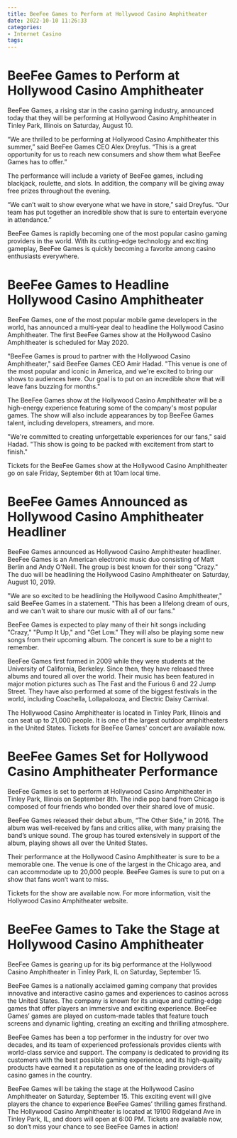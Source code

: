 ```yaml
---
title: BeeFee Games to Perform at Hollywood Casino Amphitheater
date: 2022-10-10 11:26:33
categories:
- Internet Casino
tags:
---
```



#  BeeFee Games to Perform at Hollywood Casino Amphitheater

BeeFee Games, a rising star in the casino gaming industry, announced today that they will be performing at Hollywood Casino Amphitheater in Tinley Park, Illinois on Saturday, August 10.

“We are thrilled to be performing at Hollywood Casino Amphitheater this summer,” said BeeFee Games CEO Alex Dreyfus. “This is a great opportunity for us to reach new consumers and show them what BeeFee Games has to offer.”

The performance will include a variety of BeeFee games, including blackjack, roulette, and slots. In addition, the company will be giving away free prizes throughout the evening.

“We can’t wait to show everyone what we have in store,” said Dreyfus. “Our team has put together an incredible show that is sure to entertain everyone in attendance.”

BeeFee Games is rapidly becoming one of the most popular casino gaming providers in the world. With its cutting-edge technology and exciting gameplay, BeeFee Games is quickly becoming a favorite among casino enthusiasts everywhere.

#  BeeFee Games to Headline Hollywood Casino Amphitheater

BeeFee Games, one of the most popular mobile game developers in the world, has announced a multi-year deal to headline the Hollywood Casino Amphitheater. The first BeeFee Games show at the Hollywood Casino Amphitheater is scheduled for May 2020.

"BeeFee Games is proud to partner with the Hollywood Casino Amphitheater," said BeeFee Games CEO Amir Hadad. "This venue is one of the most popular and iconic in America, and we're excited to bring our shows to audiences here. Our goal is to put on an incredible show that will leave fans buzzing for months."

The BeeFee Games show at the Hollywood Casino Amphitheater will be a high-energy experience featuring some of the company's most popular games. The show will also include appearances by top BeeFee Games talent, including developers, streamers, and more.

"We're committed to creating unforgettable experiences for our fans," said Hadad. "This show is going to be packed with excitement from start to finish."

Tickets for the BeeFee Games show at the Hollywood Casino Amphitheater go on sale Friday, September 6th at 10am local time.

#  BeeFee Games Announced as Hollywood Casino Amphitheater Headliner

BeeFee Games announced as Hollywood Casino Amphitheater headliner. BeeFee Games is an American electronic music duo consisting of Matt Berlin and Andy O'Neill. The group is best known for their song "Crazy." The duo will be headlining the Hollywood Casino Amphitheater on Saturday, August 10, 2019.

"We are so excited to be headlining the Hollywood Casino Amphitheater," said BeeFee Games in a statement. "This has been a lifelong dream of ours, and we can't wait to share our music with all of our fans."

BeeFee Games is expected to play many of their hit songs including "Crazy," "Pump It Up," and "Get Low." They will also be playing some new songs from their upcoming album. The concert is sure to be a night to remember.

BeeFee Games first formed in 2009 while they were students at the University of California, Berkeley. Since then, they have released three albums and toured all over the world. Their music has been featured in major motion pictures such as The Fast and the Furious 6 and 22 Jump Street. They have also performed at some of the biggest festivals in the world, including Coachella, Lollapalooza, and Electric Daisy Carnival.

The Hollywood Casino Amphitheater is located in Tinley Park, Illinois and can seat up to 21,000 people. It is one of the largest outdoor amphitheaters in the United States. Tickets for BeeFee Games' concert are available now.

#  BeeFee Games Set for Hollywood Casino Amphitheater Performance

BeeFee Games is set to perform at Hollywood Casino Amphitheater in Tinley Park, Illinois on September 8th. The indie pop band from Chicago is composed of four friends who bonded over their shared love of music.

BeeFee Games released their debut album, “The Other Side,” in 2016. The album was well-received by fans and critics alike, with many praising the band’s unique sound. The group has toured extensively in support of the album, playing shows all over the United States.

Their performance at the Hollywood Casino Amphitheater is sure to be a memorable one. The venue is one of the largest in the Chicago area, and can accommodate up to 20,000 people. BeeFee Games is sure to put on a show that fans won’t want to miss.

Tickets for the show are available now. For more information, visit the Hollywood Casino Amphitheater website.

#  BeeFee Games to Take the Stage at Hollywood Casino Amphitheater

BeeFee Games is gearing up for its big performance at the Hollywood Casino Amphitheater in Tinley Park, IL on Saturday, September 15.

BeeFee Games is a nationally acclaimed gaming company that provides innovative and interactive casino games and experiences to casinos across the United States. The company is known for its unique and cutting-edge games that offer players an immersive and exciting experience. BeeFee Games’ games are played on custom-made tables that feature touch screens and dynamic lighting, creating an exciting and thrilling atmosphere.

BeeFee Games has been a top performer in the industry for over two decades, and its team of experienced professionals provides clients with world-class service and support. The company is dedicated to providing its customers with the best possible gaming experience, and its high-quality products have earned it a reputation as one of the leading providers of casino games in the country.

BeeFee Games will be taking the stage at the Hollywood Casino Amphitheater on Saturday, September 15. This exciting event will give players the chance to experience BeeFee Games’ thrilling games firsthand. The Hollywood Casino Amphitheater is located at 19100 Ridgeland Ave in Tinley Park, IL, and doors will open at 6:00 PM. Tickets are available now, so don’t miss your chance to see BeeFee Games in action!